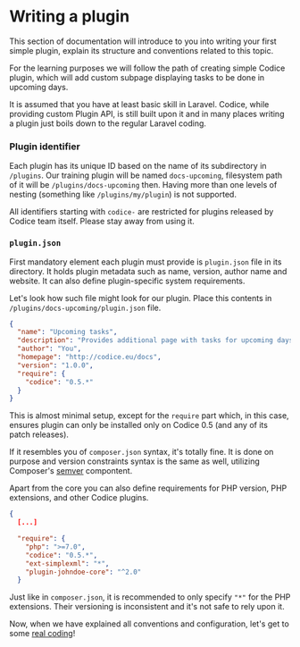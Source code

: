 # Writing a plugin

This section of documentation will introduce to you into writing your first simple plugin,
explain its structure and conventions related to this topic.

For the learning purposes we will follow the path of creating simple Codice plugin,
which will add custom subpage displaying tasks to be done in upcoming days.

<div class="alert alert-info">
It is assumed that you have at least basic skill in Laravel. Codice, while providing
custom Plugin API, is still built upon it and in many places writing a plugin just
boils down to the regular Laravel coding.
</div>

### Plugin identifier
Each plugin has its unique ID based on the name of its subdirectory in `/plugins`.
Our training plugin will be named `docs-upcoming`, filesystem path of it will be
`/plugins/docs-upcoming` then. Having more than one levels of nesting (something
like `/plugins/my/plugin`) is not supported.

<div class="alert alert-danger">
All identifiers starting with <code>codice-</code> are restricted for plugins
released by Codice team itself. Please stay away from using it.
</div>

### `plugin.json`
First mandatory element each plugin must provide is `plugin.json` file in its directory.
It holds plugin metadata such as name, version, author name and website. It can also
define plugin-specific system requirements.

Let's look how such file might look for our plugin. Place this contents in
`/plugins/docs-upcoming/plugin.json` file.

```json
{
  "name": "Upcoming tasks",
  "description": "Provides additional page with tasks for upcoming days",
  "author": "You",
  "homepage": "http://codice.eu/docs",
  "version": "1.0.0",
  "require": {
    "codice": "0.5.*"
  }
}
```

This is almost minimal setup, except for the `require` part which, in this case,
ensures plugin can only be installed only on Codice 0.5 (and any of its patch
releases).

If it resembles you of `composer.json` syntax, it's totally fine. It is done on
purpose and version constraints syntax is the same as well, utilizing Composer's
[semver][semver] compontent.

Apart from the core you can also define requirements for PHP version, PHP extensions,
and other Codice plugins.

```json
{
  [...]

  "require": {
    "php": ">=7.0",
    "codice": "0.5.*",
    "ext-simplexml": "*",
    "plugin-johndoe-core": "^2.0"
  }
```

Just like in `composer.json`, it is recommended to only specify `"*"` for the PHP
extensions. Their versioning is inconsistent and it's not safe to rely upon it.

Now, when we have explained all conventions and configuration, let's get to some
[real coding](plugin-class)!


[semver]: http://semver.org
